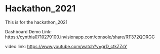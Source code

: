 # Hackathon_2021
This is for the hackathon_2021

Dashboard Demo Link: https://cynthia0710279100.invisionapp.com/console/share/RT372QORGC

video link: https://www.youtube.com/watch?v=grD_ctkZZsY
